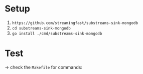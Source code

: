 # Setup

1. `https://github.com/streamingfast/substreams-sink-mongodb`
2. `cd substreams-sink-mongodb`
3. `go install ./cmd/substreams-sink-mongodb`

# Test

-> check the `Makefile` for commands:

